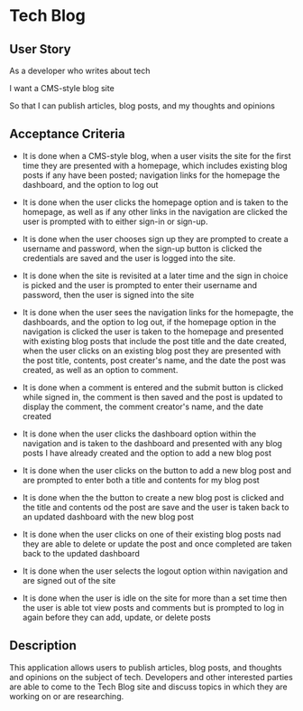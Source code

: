 # Tech Blog

## User Story

As a developer who writes about tech

I want a CMS-style blog site

So that I can publish articles, blog posts, and my thoughts and opinions

## Acceptance Criteria

* It is done when a CMS-style blog, when a user visits the site for the first time they are presented with a homepage, which includes existing blog posts if any have been posted; navigation links for the homepage the dashboard, and the option to log out

* It is done when the user clicks the homepage option and is taken to the homepage, as well as if any other links in the navigation are clicked the user is prompted with to either sign-in or sign-up.

* It is done when the user chooses sign up they are prompted to create a username and password, when the sign-up button is clicked the credentials are saved and the user is logged into the site. 

* It is done when the site is revisited at a later time and the sign in choice is picked and the user is prompted to enter their username and password, then the user is signed into the site

* It is done when the user sees the navigation links for the homepagte, the dashboards, and the option to log out, if the homepage option in the navigation is clicked the user is taken to the homepage and presented with existing blog posts that include the post title and the date created, when the user clicks on an existing blog post they are presented with the post title, contents, post creater's name, and the date the post was created, as well as an option to comment.

* It is done when a comment is entered and the submit button is clicked while signed in, the comment is then saved and the post is updated to display the comment, the comment creator's name, and the date created

* It is done when the user clicks the dashboard option within the navigation and is taken to the dashboard and presented with any blog posts I have already created and the option to add a new blog post

* It is done when the user clicks on the button to add a new blog post and are prompted to enter both a title and contents for my blog post

* It is done when the the button to create a new blog post is clicked and the title and contents od the post are save and the user is taken back to an updated dashboard with the new blog post

* It is done when the user clicks on one of their existing blog posts nad they are able to delete or update the post and once completed are taken back to the updated dashboard

* It is done when the user selects the logout option within navigation and are signed out of the site

* It is done when the user is idle on the site for more than a set time then the user is able tot view posts and comments but is prompted to log in again before they can add, update, or delete posts

## Description

This application allows users to publish articles, blog posts, and thoughts and opinions on the subject of tech. Developers and other interested parties are able to come to the Tech Blog site and discuss topics in which they are working on or are researching. 

## 